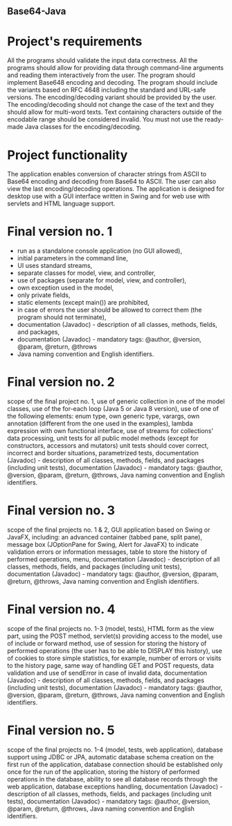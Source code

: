 ## Base64-Java


# Project's requirements
All the programs should validate the input data correctness. All
the programs should allow for providing data through command-line
arguments and reading them interactively from the user.
The program should implement Base648 encoding and decoding.
The program should include the variants based on RFC 4648 including the
standard and URL-safe versions. The encoding/decoding variant should
be provided by the user. The encoding/decoding should not change the
case of the text and they should allow for multi-word texts. Text containing characters outside of the encodable range should be considered invalid.
You must not use the ready-made Java classes for the encoding/decoding.

# Project functionality
The application enables conversion of character strings from ASCII to Base64 encoding and
decoding from Base64 to ASCII. The user can also view the last encoding/decoding operations.
The application is designed for desktop use with a GUI interface written in Swing and for web use
with servlets and HTML language support.

# Final version no. 1

- run as a standalone console application (no GUI allowed),
- initial parameters in the command line,
- UI uses standard streams,
- separate classes for model, view, and controller,
- use of packages (separate for model, view, and controller),
- own exception used in the model,
- only private fields,
- static elements (except main()) are prohibited,
- in case of errors the user should be allowed to correct them (the program should not terminate),
- documentation (Javadoc) - description of all classes, methods, fields, and packages,
- documentation (Javadoc) - mandatory tags: @author, @version, @param, @return, @throws
- Java naming convention and English identifiers.

# Final version no. 2
scope of the final project no. 1,
use of generic collection in one of the model classes,
use of the for-each loop (Java 5 or Java 8 version),
use of one of the following elements:
enum type,
own generic type,
varargs,
own annotation (different from the one used in the examples),
lambda expression with own functional interface,
use of streams for collections' data processing,
unit tests for all public model methods (except for constructors, accessors and mutators)
unit tests should cover correct, incorrect and border situations,
parametrized tests,
documentation (Javadoc) - description of all classes, methods, fields, and packages (including unit tests),
documentation (Javadoc) - mandatory tags: @author, @version, @param, @return, @throws,
Java naming convention and English identifiers.

# Final version no. 3
scope of the final projects no. 1 & 2,
GUI application based on Swing or JavaFX, including:
an advanced container (tabbed pane, split pane),
message box (JOptionPane for Swing, Alert for JavaFX) to indicate validation errors or information messages,
table to store the history of performed operations,
menu,
documentation (Javadoc) - description of all classes, methods, fields, and packages (including unit tests),
documentation (Javadoc) - mandatory tags: @author, @version, @param, @return, @throws,
Java naming convention and English identifiers.

# Final version no. 4
scope of the final projects no. 1-3 (model, tests),
HTML form as the view part, using the POST method,
servlet(s) providing access to the model,
use of include or forward method,
use of session for storing the history of performed operations (the user has to be able to DISPLAY this history),
use of cookies to store simple statistics, for example, number of errors or visits to the history page,
same way of handling GET and POST requests,
data validation and use of sendError in case of invalid data,
documentation (Javadoc) - description of all classes, methods, fields, and packages (including unit tests),
documentation (Javadoc) - mandatory tags: @author, @version, @param, @return, @throws,
Java naming convention and English identifiers.

# Final version no. 5
scope of the final projects no. 1-4 (model, tests, web application),
database support using JDBC or JPA,
automatic database schema creation on the first run of the application,
database connection should be established only once for the run of the application,
storing the history of performed operations in the database,
ability to see all database records through the web application,
database exceptions handling,
documentation (Javadoc) - description of all classes, methods, fields, and packages (including unit tests),
documentation (Javadoc) - mandatory tags: @author, @version, @param, @return, @throws,
Java naming convention and English identifiers.
